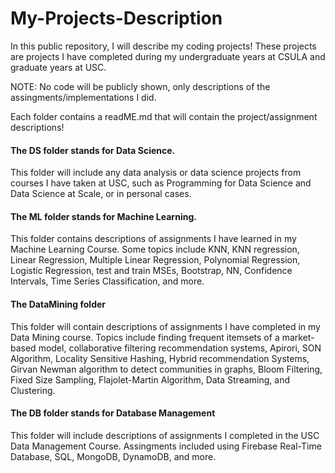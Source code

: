# My-Projects-Description
In this public repository, I will describe my coding projects! These projects are projects I have completed during my undergraduate years at CSULA and graduate years at USC.




NOTE: No code will be publicly shown, only descriptions of the assingments/implementations I did. 

Each folder contains a readME.md that will contain the project/assignment descriptions!

#### The DS folder stands for Data Science. 
This folder will include any data analysis or data science projects from courses I have taken at USC, such as Programming for Data Science and Data Science at Scale, or in personal cases. 

#### The ML folder stands for Machine Learning. 
This folder contains  descriptions of assignments I have learned in my Machine Learning Course.
Some topics include KNN, KNN regression, Linear Regression, Multiple Linear Regression, Polynomial Regression, Logistic Regression, test and train MSEs, Bootstrap, NN, Confidence Intervals, Time Series Classification, and more.

#### The DataMining folder
This folder will contain descriptions of assignments I have completed in my Data Mining course. Topics include finding frequent itemsets of a market-based model, collaborative filtering recommendation systems, Apirori, SON Algorithm, Locality Sensitive Hashing, Hybrid recommendation Systems, Girvan Newman algorithm to detect communities in graphs, Bloom Filtering, Fixed Size Sampling, Flajolet-Martin Algorithm, Data Streaming, and Clustering.

#### The DB folder stands for Database Management
This folder will include descriptions of assignments I completed in the USC Data Management Course. Assingments included using Firebase Real-Time Database, SQL, MongoDB, DynamoDB, and more.


